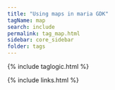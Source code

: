 ```yaml
---
title: "Using maps in maria GDK"
tagName: map
search: include
permalink: tag_map.html
sidebar: core_sidebar
folder: tags
---
```

{% include taglogic.html %}

{% include links.html %}